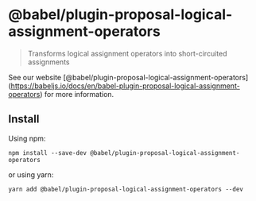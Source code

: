 <span class="citation" data-cites="babel/plugin-proposal-logical-assignment-operators">@babel/plugin-proposal-logical-assignment-operators</span>
=================================================================================================================================================

> Transforms logical assignment operators into short-circuited assignments

See our website <span class="citation" data-cites="babel/plugin-proposal-logical-assignment-operators">\[@babel/plugin-proposal-logical-assignment-operators\]</span>(https://babeljs.io/docs/en/babel-plugin-proposal-logical-assignment-operators) for more information.

Install
-------

Using npm:

    npm install --save-dev @babel/plugin-proposal-logical-assignment-operators

or using yarn:

    yarn add @babel/plugin-proposal-logical-assignment-operators --dev
